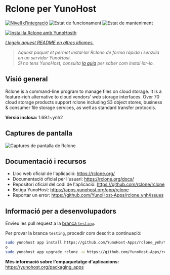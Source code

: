 <!--
N.B.: Aquest README ha estat generat automàticament per <https://github.com/YunoHost/apps/tree/master/tools/readme_generator>
NO s'ha de modificar manualment.
-->

# Rclone per YunoHost

[![Nivell d'integració](https://apps.yunohost.org/badge/integration/rclone)](https://ci-apps.yunohost.org/ci/apps/rclone/)
![Estat de funcionament](https://apps.yunohost.org/badge/state/rclone)
![Estat de manteniment](https://apps.yunohost.org/badge/maintained/rclone)

[![Instal·la Rclone amb YunoHosth](https://install-app.yunohost.org/install-with-yunohost.svg)](https://install-app.yunohost.org/?app=rclone)

*[Llegeix aquest README en altres idiomes.](./ALL_README.md)*

> *Aquest paquet et permet instal·lar Rclone de forma ràpida i senzilla en un servidor YunoHost.*  
> *Si no tens YunoHost, consulta [la guia](https://yunohost.org/install) per saber com instal·lar-lo.*

## Visió general

Rclone is a command-line program to manage files on cloud storage. It is a feature-rich alternative to cloud vendors' web storage interfaces. Over 70 cloud storage products support rclone including S3 object stores, business & consumer file storage services, as well as standard transfer protocols.

**Versió inclosa:** 1.69.1~ynh2

## Captures de pantalla

![Captures de pantalla de Rclone](./doc/screenshots/screenshot.png)

## Documentació i recursos

- Lloc web oficial de l'aplicació: <https://rclone.org/>
- Documentació oficial per l'usuari: <https://rclone.org/docs/>
- Repositori oficial del codi de l'aplicació: <https://github.com/rclone/rclone>
- Botiga YunoHost: <https://apps.yunohost.org/app/rclone>
- Reportar un error: <https://github.com/YunoHost-Apps/rclone_ynh/issues>

## Informació per a desenvolupadors

Envieu les pull request a la [branca `testing`](https://github.com/YunoHost-Apps/rclone_ynh/tree/testing).

Per provar la branca `testing`, procedir com descrit a continuació:

```bash
sudo yunohost app install https://github.com/YunoHost-Apps/rclone_ynh/tree/testing --debug
o
sudo yunohost app upgrade rclone -u https://github.com/YunoHost-Apps/rclone_ynh/tree/testing --debug
```

**Més informació sobre l'empaquetatge d'aplicacions:** <https://yunohost.org/packaging_apps>
